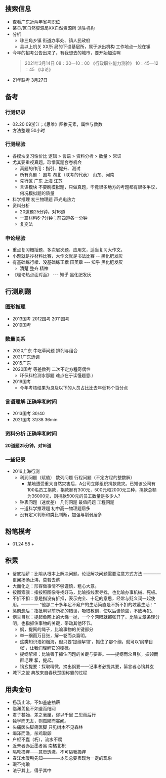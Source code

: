 ## 搜索信息
+ 查看广东近两年省考职位
+ 某县/区自然资源局XX自然资源所 派驻机构
+ 分析
  + 珠三角乡镇 街道办事处、镇人民政府
  + 县以上机关 XX所 局的下设基层所，属于派出机构 工作地点一般在镇
+ 今年的招考公告出来了，有我想去的城市，要开始加油啊
  >   2021年3月14日 
  08︰30—10︰00  《行政职业能力测验》
  10︰45—12︰45  《申论》
+ 21年联考 3月27日



## 备考
### 行测记录
+ 02.20 09浙江；《思维》图推元素，属性与数数
+ 方法整理  50小时

### 行测经验
+ 各模块复习性价比 逻辑 > 言语 > 资料分析 > 数量 > 常识
+ 尤其要重视真题，珍惜真题套卷机会
  + 真题的作用：指引、提升、测试
  + 所有真题： 国考 湖北（联考的代表） 山东、河南
  + 先行区 广东 上海 江苏
  + 言语模块 不要刷模拟题，只做真题，毕竟很多地方的考题都有很多争议，何况模拟题的质量
+ 科学推理 初三物理题 声光电热力  
+ 资料分析
  + 20道题25分钟，对16道
  + 一篇材料6-7分钟；前四道各一分钟
  + 复变法

### 申论经验
+ 重点复习概括题、多次层次题、应用文，适当复习大作文。
+ 小题就是抄材料比赛，大作文就是书法比赛 -- 黑化肥发灰
+ 有基础练行楷、没基础练正楷  田英章  --- 知乎 黑化肥发灰
  + 清楚 整齐 精神
+ 《理论热点面对面》 --- 知乎 黑化肥发灰





## 行测刷题

### 图形推理
+ 2013国考 2012国考 2011国考
+ 2019国考

### 数量关系  
+ 2020广东 牛吃草问题 排列与组合
+ 2021广东选调
+ 2015广东 
+ 2020国考 等差数列  二次不定方程奇偶性 
  + 环保科检测水那题 难点在于读懂题意:)
+ 2019国考
  + 今年考核结果为良及以下的人员占比比去年低15个百分点
### 言语理解 正确率和时间
+ 2013国考 30/40
+ 2021国考 31/38 36min

### 资料分析 正确率和时间
**20道题25分钟，对16道**








### 一些记录
+ 2016上海行测
  + 利润问题（赋值） 数列问题  行程问题（不定方程的整数解）  
    + 某地遭受重大自然灾害后，A公司立即组织捐款救灾。已知该公司有100名员工捐款，捐款额有300元，500元和2000元三种，捐款总额为36000元，则捐款500元的员工数量是多少人? 
  + 钟表问题（速度差） 几何问题  最值问题  工程问题
  + 十道科学推理题 初中高一物理题居多
  + 没有定义判断和类比判断，加强与削弱居多

## 粉笔模考
+ 01.24  58
  + 

## 积累
+ 釜底抽薪：比喻从根本上解决问题。论证解决问题需要注意方式方法  ———— 臣闻扬汤止沸，莫若去薪
+ 大而化之：形容做事情不够谨慎，粗心大意。
+ 按图索骥：指按照图像寻找好马，比喻按线索寻找，也比喻办事机械、死板。
+ 不折不扣：意是指没有折扣，表示完全、十足的意思，经常与贬义词一起使用。———— “他那二十多年足不窥户的生活简直是不折不扣的坟墓生活！”
+ 惩前毖后：指批判以前所犯的错误，吸取教训，使以后谨慎些，不致再犯。
+ 纲举目张：提起鱼网上的大绳一抛，一个个网眼就都张开了。比喻文章条理分明，也指抓住事物的关键，带动其他环节。
  + 纲，提网的绳子，比喻事物的关键部分 
  + 举一纲而万目张，解一卷而众篇明。
  + 这类知识浩如烟海，但只要‘提纲挈领’，抓住了那个纲，就可以‘纲举目张’，让我们理解它的梗概。
  + 提纲挈领：比喻善于抓住问题的关键与要害。——提纲而众目张，振领而群毛理  挈，提起。
  + 钩玄提要：探取精微，摘出纲要——记事者必提其要，纂言者必钩其玄
+ 城下之盟 典故来自春秋楚国称霸的过程

## 用典金句
+ 扬汤止沸，不如釜底抽薪
+ 临渊羡鱼不如退而结网
+ 君子甚始，差之毫厘，谬以千里   三思而后行
+ 独学而无友，则孤陋而寡闻。  
+ 头痛医头脚痛医脚  只见树木不见森林
+ 竭泽而渔，杀鸡取卵
+ 户枢不蠹（朽），流水不腐
+ 近朱者赤近墨者黑  南橘北枳
+ 隔靴搔痒——意贵透澈，不可隔靴搔痒
+ 春江水暖鸭先知————本质总要表现为一定的现象
+ 瑕不掩瑜
+ 法乎其上，得乎其中